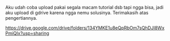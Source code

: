 Aku udah coba upload pakai segala macam tutorial dsb tapi ngga bisa, jadi aku upload di gdrive karena ngga nemu solusinya. Terimakasih atas pengertiannya.

https://drive.google.com/drive/folders/134YMKE1u8eQpRbOm7sQhDJI8WxPmiQIx?usp=sharing
